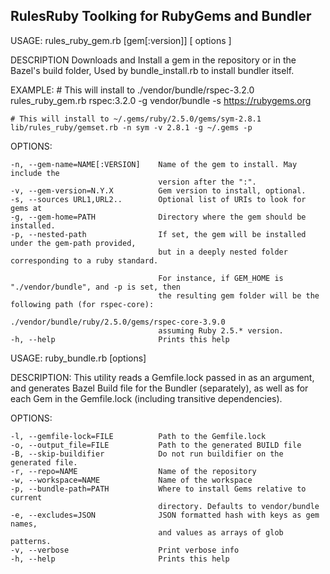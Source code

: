 ## RulesRuby Toolking for RubyGems and Bundler



USAGE:
    rules_ruby_gem.rb [gem[:version]] [ options ]

DESCRIPTION
    Downloads and Install a gem in the repository or in the Bazel's
    build folder, Used by bundle_install.rb to install bundler itself.

EXAMPLE:
    # This will install to ./vendor/bundle/rspec-3.2.0
    rules_ruby_gem.rb rspec:3.2.0 -g vendor/bundle -s https://rubygems.org

    # This will install to ~/.gems/ruby/2.5.0/gems/sym-2.8.1
    lib/rules_ruby/gemset.rb -n sym -v 2.8.1 -g ~/.gems -p

OPTIONS:

    -n, --gem-name=NAME[:VERSION]    Name of the gem to install. May include the
                                     version after the ":".
    -v, --gem-version=N.Y.X          Gem version to install, optional.
    -s, --sources URL1,URL2..        Optional list of URIs to look for gems at
    -g, --gem-home=PATH              Directory where the gem should be installed.
    -p, --nested-path                If set, the gem will be installed under the gem-path provided,
                                     but in a deeply nested folder corresponding to a ruby standard.

                                     For instance, if GEM_HOME is "./vendor/bundle", and -p is set, then
                                     the resulting gem folder will be the following path (for rspec-core):
                                     ./vendor/bundle/ruby/2.5.0/gems/rspec-core-3.9.0
                                     assuming Ruby 2.5.* version.
    -h, --help                       Prints this help


USAGE:
  ruby_bundle.rb [options]

DESCRIPTION:
  This utility reads a Gemfile.lock passed in as an argument,
  and generates Bazel Build file for the Bundler (separately),
  as well as for each Gem in the Gemfile.lock (including transitive
  dependencies).

OPTIONS:

    -l, --gemfile-lock=FILE          Path to the Gemfile.lock
    -o, --output_file=FILE           Path to the generated BUILD file
    -B, --skip-buildifier            Do not run buildifier on the generated file.
    -r, --repo=NAME                  Name of the repository
    -w, --workspace=NAME             Name of the workspace
    -p, --bundle-path=PATH           Where to install Gems relative to current
                                     directory. Defaults to vendor/bundle
    -e, --excludes=JSON              JSON formatted hash with keys as gem names,
                                     and values as arrays of glob patterns.
    -v, --verbose                    Print verbose info
    -h, --help                       Prints this help

